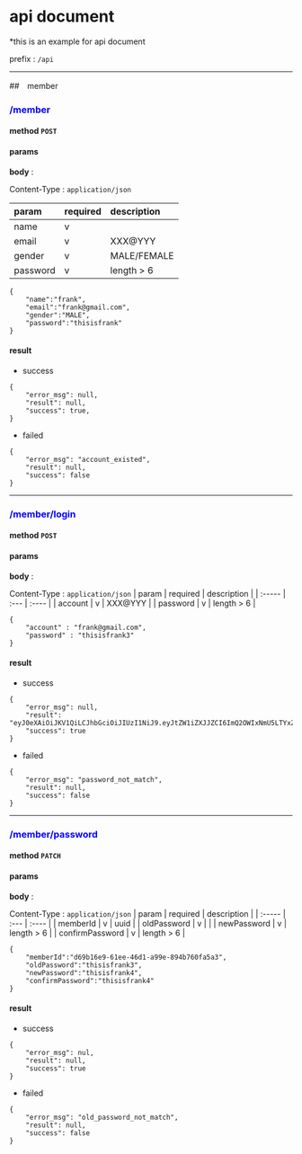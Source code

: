 # api document
*this is an example for api document

prefix : ```/api```

---
##　member

### <span style="color:blue">/member

#### **method** ```POST```

#### **params**
**body** :

Content-Type : ```application/json```

| param     | required | description |
| :-----    | :---     | :----       |
| name      | v        |             |
| email     | v        |  XXX@YYY    |
| gender    | v        | MALE/FEMALE |
| password  | v        | length > 6  |


```
{
    "name":"frank",
    "email":"frank@gmail.com",
    "gender":"MALE",
    "password":"thisisfrank"
}
```

#### **result**

* success
```
{
    "error_msg": null,
    "result": null,
    "success": true,
}
```

* failed
```
{
    "error_msg": "account_existed",
    "result": null,
    "success": false
}
```

---
### <span style="color:blue">/member/login
#### **method** ```POST```
#### **params**
**body** :

Content-Type : ```application/json```
| param     | required | description |
| :-----    | :---     | :----       |
| account   | v        |  XXX@YYY    |
| password  | v        |  length > 6 |

```
{
    "account" : "frank@gmail.com",
    "password" : "thisisfrank3"
}
```

#### **result**
* success
```
{
    "error_msg": null,
    "result": "eyJ0eXAiOiJKV1QiLCJhbGciOiJIUzI1NiJ9.eyJtZW1iZXJJZCI6ImQ2OWIxNmU5LTYxZWUtNDZkMS1hOTllLTg5NGI3NjBmYTVhMyIsIm5hbWUiOiJmcmFuayIsInRpbWVTdGFtcCI6MTY4Mjg0MDM4MX0.AApPh8StLgI2HNV0AoBwuKZhvaxkWs0Q4LEn3ouFtFU",
    "success": true
}
```

* failed
```
{
    "error_msg": "password_not_match",
    "result": null,
    "success": false
}
```
---
### <span style="color:blue">/member/password
#### **method** ```PATCH```
#### **params**
**body** :

Content-Type : ```application/json```
| param        | required | description |
| :-----       | :---     | :----       |
| memberId     | v        | uuid    |
| oldPassword  | v        |  |
| newPassword  | v        | length > 6  |
| confirmPassword  | v    | length > 6  |
```
{
    "memberId":"d69b16e9-61ee-46d1-a99e-894b760fa5a3",
    "oldPassword":"thisisfrank3",
    "newPassword":"thisisfrank4",
    "confirmPassword":"thisisfrank4"
}
```

#### **result**
* success
```
{
    "error_msg": nul,
    "result": null,
    "success": true
}
```
* failed
```
{
    "error_msg": "old_password_not_match",
    "result": null,
    "success": false
}
```